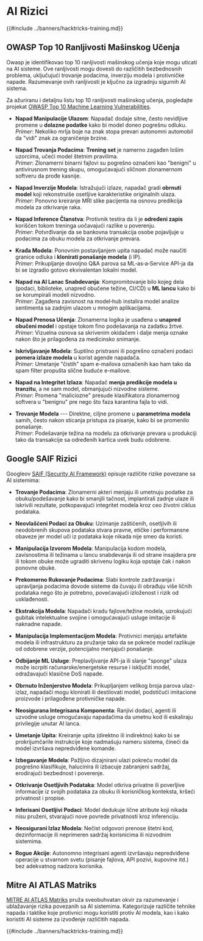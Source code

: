 # AI Rizici

{{#include ../banners/hacktricks-training.md}}

## OWASP Top 10 Ranljivosti Mašinskog Učenja

Owasp je identifikovao top 10 ranljivosti mašinskog učenja koje mogu uticati na AI sisteme. Ove ranljivosti mogu dovesti do različitih bezbednosnih problema, uključujući trovanje podacima, inverziju modela i protivničke napade. Razumevanje ovih ranljivosti je ključno za izgradnju sigurnih AI sistema.

Za ažuriranu i detaljnu listu top 10 ranljivosti mašinskog učenja, pogledajte projekat [OWASP Top 10 Machine Learning Vulnerabilities](https://owasp.org/www-project-machine-learning-security-top-10/).

- **Napad Manipulacije Ulazom**: Napadač dodaje sitne, često nevidljive promene u **dolazne podatke** kako bi model doneo pogrešnu odluku.\
*Primer*: Nekoliko mrlja boje na znak stopa prevari autonomni automobil da "vidi" znak za ograničenje brzine.

- **Napad Trovanja Podacima**: **Trening set** je namerno zagađen lošim uzorcima, učeći model štetnim pravilima.\
*Primer*: Zlonamerni binarni fajlovi su pogrešno označeni kao "benigni" u antivirusnom trening skupu, omogućavajući sličnom zlonamernom softveru da prođe kasnije.

- **Napad Inverzije Modela**: Istražujući izlaze, napadač gradi **obrnuti model** koji rekonstruiše osetljive karakteristike originalnih ulaza.\
*Primer*: Ponovno kreiranje MRI slike pacijenta na osnovu predikcija modela za otkrivanje raka.

- **Napad Inference Članstva**: Protivnik testira da li je **određeni zapis** korišćen tokom treninga uočavajući razlike u poverenju.\
*Primer*: Potvrđivanje da se bankovna transakcija osobe pojavljuje u podacima za obuku modela za otkrivanje prevara.

- **Krađa Modela**: Ponovnim postavljanjem upita napadač može naučiti granice odluka i **klonirati ponašanje modela** (i IP).\
*Primer*: Prikupljanje dovoljno Q&A parova sa ML‑as‑a‑Service API-ja da bi se izgradio gotovo ekvivalentan lokalni model.

- **Napad na AI Lanac Snabdevanja**: Kompromitovanje bilo kojeg dela (podaci, biblioteke, unapred obučene težine, CI/CD) u **ML lancu** kako bi se korumpirali modeli nizvodno.\
*Primer*: Zagađena zavisnost na model‑hub instalira model analize sentimenta sa zadnjim ulazom u mnogim aplikacijama.

- **Napad Prenosa Učenja**: Zlonamerna logika je usađena u **unapred obučeni model** i opstaje tokom fino podešavanja na zadatku žrtve.\
*Primer*: Vizuelna osnova sa skrivenim okidačem i dalje menja oznake nakon što je prilagođena za medicinsko snimanje.

- **Iskrivljavanje Modela**: Suptilno pristrasni ili pogrešno označeni podaci **pomera izlaze modela** u korist agende napadača.\
*Primer*: Umetanje "čistih" spam e-mailova označenih kao ham tako da spam filter propušta slične buduće e-mailove.

- **Napad na Integritet Izlaza**: Napadač **menja predikcije modela u tranzitu**, a ne sam model, obmanjujući nizvodne sisteme.\
*Primer*: Promena "maliciozne" presude klasifikatora zlonamernog softvera u "benignu" pre nego što faza karantina fajla to vidi.

- **Trovanje Modela** --- Direktne, ciljne promene u **parametrima modela** samih, često nakon sticanja pristupa za pisanje, kako bi se promenilo ponašanje.\
*Primer*: Podešavanje težina na modelu za otkrivanje prevara u produkciji tako da transakcije sa određenih kartica uvek budu odobrene.


## Google SAIF Rizici

Googleov [SAIF (Security AI Framework)](https://saif.google/secure-ai-framework/risks) opisuje različite rizike povezane sa AI sistemima:

- **Trovanje Podacima**: Zlonamerni akteri menjaju ili umetnuju podatke za obuku/podešavanje kako bi smanjili tačnost, implantirali zadnje ulaze ili iskrivili rezultate, potkopavajući integritet modela kroz ceo životni ciklus podataka.

- **Neovlašćeni Podaci za Obuku**: Uzimanje zaštićenih, osetljivih ili neodobrenih skupova podataka stvara pravne, etičke i performansne obaveze jer model uči iz podataka koje nikada nije smeo da koristi.

- **Manipulacija Izvorom Modela**: Manipulacija kodom modela, zavisnostima ili težinama u lancu snabdevanja ili od strane insajdera pre ili tokom obuke može ugraditi skrivenu logiku koja opstaje čak i nakon ponovne obuke.

- **Prekomerno Rukovanje Podacima**: Slabi kontrole zadržavanja i upravljanja podacima dovode sisteme da čuvaju ili obrađuju više ličnih podataka nego što je potrebno, povećavajući izloženost i rizik od usklađenosti.

- **Ekstrakcija Modela**: Napadači kradu fajlove/težine modela, uzrokujući gubitak intelektualne svojine i omogućavajući usluge imitacije ili naknadne napade.

- **Manipulacija Implementacijom Modela**: Protivnici menjaju artefakte modela ili infrastrukturu za pružanje tako da se pokreće model razlikuje od odobrene verzije, potencijalno menjajući ponašanje.

- **Odbijanje ML Usluge**: Preplavljivanje API-ja ili slanje "sponge" ulaza može iscrpiti računarske/energetske resurse i isključiti model, odražavajući klasične DoS napade.

- **Obrnuto Inženjerstvo Modela**: Prikupljanjem velikog broja parova ulaz-izlaz, napadači mogu klonirati ili destilovati model, podstičući imitacione proizvode i prilagođene protivničke napade.

- **Neosigurana Integrisana Komponenta**: Ranjivi dodaci, agenti ili uzvodne usluge omogućavaju napadačima da umetnu kod ili eskaliraju privilegije unutar AI lanca.

- **Umetanje Upita**: Kreiranje upita (direktno ili indirektno) kako bi se prokrijumčarile instrukcije koje nadmašuju nameru sistema, čineći da model izvršava nepredviđene komande.

- **Izbegavanje Modela**: Pažljivo dizajnirani ulazi pokreću model da pogrešno klasifikuje, halucinira ili izbacuje zabranjeni sadržaj, erodirajući bezbednost i poverenje.

- **Otkrivanje Osetljivih Podataka**: Model otkriva privatne ili poverljive informacije iz svojih podataka za obuku ili korisničkog konteksta, kršeći privatnost i propise.

- **Inferisani Osetljivi Podaci**: Model dedukuje lične atribute koji nikada nisu pruženi, stvarajući nove povrede privatnosti kroz inferenciju.

- **Neosigurani Izlaz Modela**: Nečist odgovori prenose štetni kod, dezinformacije ili neprimeren sadržaj korisnicima ili nizvodnim sistemima.

- **Rogue Akcije**: Autonomno integrisani agenti izvršavaju nepredviđene operacije u stvarnom svetu (pisanje fajlova, API pozivi, kupovine itd.) bez adekvatnog nadzora korisnika.

## Mitre AI ATLAS Matriks

[MITRE AI ATLAS Matriks](https://atlas.mitre.org/matrices/ATLAS) pruža sveobuhvatan okvir za razumevanje i ublažavanje rizika povezanih sa AI sistemima. Kategorizuje različite tehnike napada i taktike koje protivnici mogu koristiti protiv AI modela, kao i kako koristiti AI sisteme za izvođenje različitih napada.


{{#include ../banners/hacktricks-training.md}}
